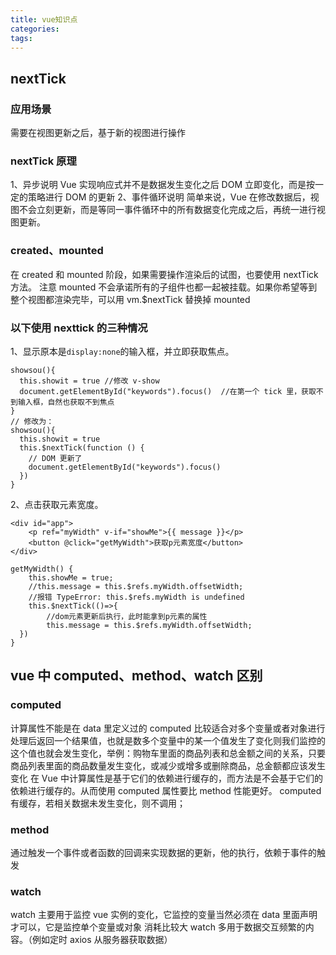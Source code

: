 ```yaml
---
title: vue知识点
categories:
tags:
---
```


## nextTick

### 应用场景

需要在视图更新之后，基于新的视图进行操作

### nextTick 原理

1、异步说明
Vue 实现响应式并不是数据发生变化之后 DOM 立即变化，而是按一定的策略进行 DOM 的更新
2、事件循环说明
简单来说，Vue 在修改数据后，视图不会立刻更新，而是等同一事件循环中的所有数据变化完成之后，再统一进行视图更新。

### created、mounted

在 created 和 mounted 阶段，如果需要操作渲染后的试图，也要使用 nextTick 方法。
注意 mounted 不会承诺所有的子组件也都一起被挂载。如果你希望等到整个视图都渲染完毕，可以用 vm.\$nextTick 替换掉 mounted

### 以下使用 nexttick 的三种情况

1、显示原本是`display:none`的输入框，并立即获取焦点。

```
showsou(){
  this.showit = true //修改 v-show
  document.getElementById("keywords").focus()  //在第一个 tick 里，获取不到输入框，自然也获取不到焦点
}
// 修改为：
showsou(){
  this.showit = true
  this.$nextTick(function () {
    // DOM 更新了
    document.getElementById("keywords").focus()
  })
}
```

2、点击获取元素宽度。

```
<div id="app">
    <p ref="myWidth" v-if="showMe">{{ message }}</p>
    <button @click="getMyWidth">获取p元素宽度</button>
</div>

getMyWidth() {
    this.showMe = true;
    //this.message = this.$refs.myWidth.offsetWidth;
    //报错 TypeError: this.$refs.myWidth is undefined
    this.$nextTick(()=>{
        //dom元素更新后执行，此时能拿到p元素的属性
        this.message = this.$refs.myWidth.offsetWidth;
  })
}
```

## vue 中 computed、method、watch 区别

### computed

计算属性不能是在 data 里定义过的
computed 比较适合对多个变量或者对象进行处理后返回一个结果值，也就是数多个变量中的某一个值发生了变化则我们监控的这个值也就会发生变化，举例：购物车里面的商品列表和总金额之间的关系，只要商品列表里面的商品数量发生变化，或减少或增多或删除商品，总金额都应该发生变化
在 Vue 中计算属性是基于它们的依赖进行缓存的，而方法是不会基于它们的依赖进行缓存的。从而使用 computed 属性要比 method 性能更好。
computed 有缓存，若相关数据未发生变化，则不调用；

### method

通过触发一个事件或者函数的回调来实现数据的更新，他的执行，依赖于事件的触发

### watch

watch 主要用于监控 vue 实例的变化，它监控的变量当然必须在 data 里面声明才可以，它是监控单个变量或对象
消耗比较大
watch 多用于数据交互频繁的内容。（例如定时 axios 从服务器获取数据）
